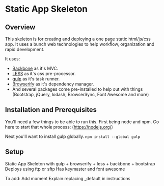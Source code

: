 # Static App Skeleton

## Overview
This skeleton is for creating and deploying a one page static html/js/css app.  It uses a bunch web technologies to help workflow, organization and rapid development.

It uses:
* [Backbone](http://backbonejs.org/) as it's MVC.
* [LESS](http://lesscss.org/) as it's css pre-processor.
* [gulp](http://gulpjs.com/) as it's task runner.
* [Browserify](http://browserify.org/) as it's dependency manager.
* And several packages come pre-installed to help out with things (Bootstrap, jQuery, lodash, BrowserSync, Font Awesome and more)

## Installation and Prerequisites
You'll need a few things to be able to run this.  First being node and npm.  Go here to start that whole process: (https://nodejs.org/)

Next you'll want to install gulp globally. `npm install --global gulp`

## Setup


Static App Skeleton with gulp + browserify + less + backbone + bootstrap
Deploys using ftp or sftp
Has keymaster and font awesome

To add:
Add moment
Explain replacing _default in instructions
